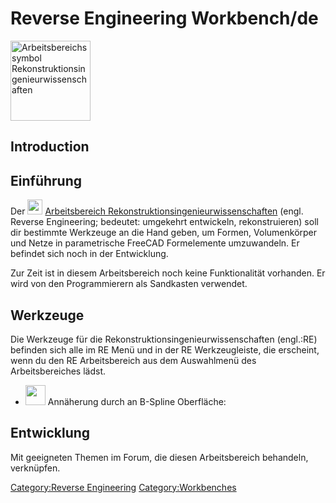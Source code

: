 # Reverse Engineering Workbench/de





<img alt="Arbeitsbereichssymbol Rekonstruktionsingenieurwissenschaften" src=images/Workbench_Reverse_Engineering.svg  style="width:128px;">

## Introduction


<div class="mw-translate-fuzzy">

## Einführung

Der <img alt="" src=images/Workbench_Reverse_Engineering.svg  style="width:24px;"> [Arbeitsbereich Rekonstruktionsingenieurwissenschaften](Reverse_Engineering_Workbench/de.md) (engl. Reverse Engineering; bedeutet: umgekehrt entwickeln, rekonstruieren) soll dir bestimmte Werkzeuge an die Hand geben, um Formen, Volumenkörper und Netze in parametrische FreeCAD Formelemente umzuwandeln. Er befindet sich noch in der Entwicklung.


</div>

Zur Zeit ist in diesem Arbeitsbereich noch keine Funktionalität vorhanden. Er wird von den Programmierern als Sandkasten verwendet.

## Werkzeuge

Die Werkzeuge für die Rekonstruktionsingenieurwissenschaften (engl.:RE) befinden sich alle im RE Menü und in der RE Werkzeugleiste, die erscheint, wenn du den RE Arbeitsbereich aus dem Auswahlmenü des Arbeitsbereiches lädst.

-   <img alt="" src=images/FitSurface.svg  style="width:32px;"> Annäherung durch an B-Spline Oberfläche:

## Entwicklung

Mit geeigneten Themen im Forum, die diesen Arbeitsbereich behandeln, verknüpfen.







[Category:Reverse Engineering](Category:Reverse_Engineering.md) [Category:Workbenches](Category:Workbenches.md)
